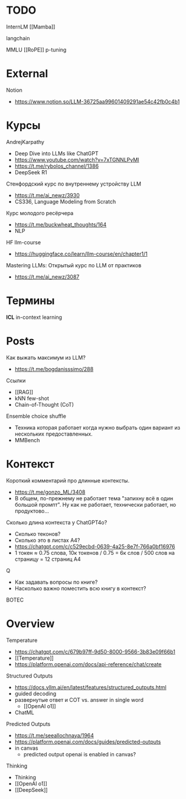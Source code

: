 
# TODO

InternLM
[[Mamba]]

langchain

MMLU
[[RoPE]]
p-tuning

# External


Notion
- https://www.notion.so/LLM-36725aa99601409291ae54c42fb0c4b1


# Курсы

AndrejKarpathy
- Deep Dive into LLMs like ChatGPT
- https://www.youtube.com/watch?v=7xTGNNLPyMI
- https://t.me/rybolos_channel/1386
- DeepSeek R1

Стенфордский курс по внутреннему устройству LLM
- https://t.me/ai_newz/3930
- CS336, Language Modeling from Scratch

Курс молодого ресёрчера
- https://t.me/buckwheat_thoughts/164
- NLP

HF llm-course
- https://huggingface.co/learn/llm-course/en/chapter1/1

Mastering LLMs: Открытый курс по LLM от практиков
- https://t.me/ai_newz/3087

# Термины

**ICL**
in-context learning

# Posts


Как выжать максимум из LLM?
- https://t.me/bogdanisssimo/288

Ссылки
- [[RAG]]
- kNN few-shot
- Chain-of-Thought (CoT)

Ensemble choice shuffle
- Техника которая работает когда нужно выбрать один вариант из нескольких предоставленных.
- MMBench

# Контекст

Короткий комментарий про длинные контексты.
- https://t.me/gonzo_ML/3408
- В общем, по-прежнему не работает тема "запихну всё в один большой промпт". Ну как не работает, технически работает, но продуктово...

Сколько длина контекста у ChatGPT4o?
- Сколько теконов?
- Сколько это в листах А4?
- https://chatgpt.com/c/c529ecbd-0639-4a25-8e7f-766a0bf16976
- 1 токен ≈ 0.75 слова, 10к токенов / 0.75 = 6к слов / 500 слов на страницу =  12 страниц А4

Q
- Как задавать вопросы по книге?
- Насколько важно поместить всю книгу в контекст?

BOTEC

# Overview

Temperature
- https://chatgpt.com/c/679b97ff-9d50-8000-9566-3b83e09f66b1
- [[Temperature]]
- https://platform.openai.com/docs/api-reference/chat/create

Structured Outputs
- https://docs.vllm.ai/en/latest/features/structured_outputs.html
- guided decoding
- развернутые ответ и COT vs. answer in single word
	- [[OpenAI o1]]
- ChatML

Predicted Outputs
- https://t.me/seeallochnaya/1964
- https://platform.openai.com/docs/guides/predicted-outputs
- in canvas
	- predicted output openai is enabled in canvas?

Thinking
- Thinking
- [[OpenAI o1]]
- [[DeepSeek]]
